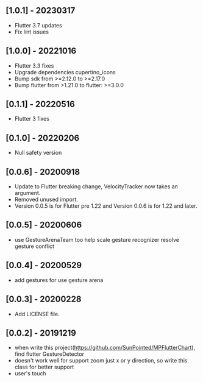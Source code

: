 ## [1.0.1] - 20230317
* Flutter 3.7 updates
* Fix lint issues
## [1.0.0] - 20221016
* Flutter 3.3 fixes
* Upgrade dependencies cupertino_icons
* Bump sdk from >=2.12.0 to >=2.17.0
* Bump flutter from >1.21.0 to flutter: >=3.0.0
## [0.1.1] - 20220516
* Flutter 3 fixes
## [0.1.0] - 20220206
* Null safety version
## [0.0.6] - 20200918
* Update to Flutter breaking change, VelocityTracker now takes an argument.
* Removed unused import.
* Version 0.0.5 is for Flutter pre 1.22 and Version 0.0.6 is for 1.22 and later.
## [0.0.5] - 20200606
* use GestureArenaTeam too help scale gesture recognizer resolve gesture conflict
## [0.0.4] - 20200529
* add gestures for use gesture arena
## [0.0.3] - 20200228
* Add LICENSE file.
## [0.0.2] - 20191219
* when write this project(https://github.com/SunPointed/MPFlutterChart), find flutter GestureDetector
* doesn't work well for support zoom just x or y direction, so write this class for better support
* user's touch